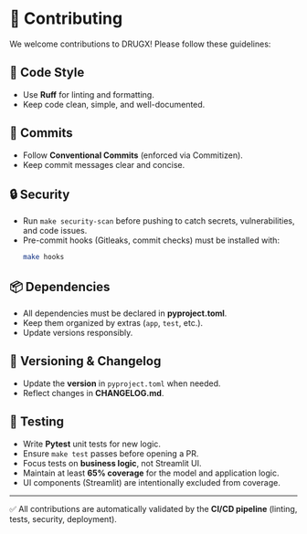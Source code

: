 # 🤝 Contributing
We welcome contributions to DRUGX! Please follow these guidelines:

## 🧹 Code Style
- Use **Ruff** for linting and formatting.
- Keep code clean, simple, and well-documented.

## 📝 Commits
- Follow **Conventional Commits** (enforced via Commitizen).
- Keep commit messages clear and concise.

## 🔒 Security
- Run `make security-scan` before pushing to catch secrets, vulnerabilities, and code issues.
- Pre-commit hooks (Gitleaks, commit checks) must be installed with:
  ```bash
  make hooks
  ```

## 📦 Dependencies

* All dependencies must be declared in **pyproject.toml**.
* Keep them organized by extras (`app`, `test`, etc.).
* Update versions responsibly.

## 📝 Versioning & Changelog

* Update the **version** in `pyproject.toml` when needed.
* Reflect changes in **CHANGELOG.md**.

## 🧪 Testing

* Write **Pytest** unit tests for new logic.
* Ensure `make test` passes before opening a PR.
* Focus tests on **business logic**, not Streamlit UI.
* Maintain at least **65% coverage** for the model and application logic.
* UI components (Streamlit) are intentionally excluded from coverage.

---

✅ All contributions are automatically validated by the **CI/CD pipeline** (linting, tests, security, deployment).
